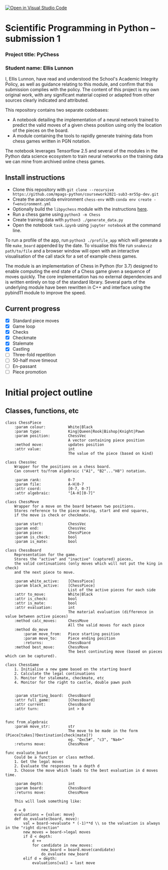 [![Open in Visual Studio Code](https://classroom.github.com/assets/open-in-vscode-f059dc9a6f8d3a56e377f745f24479a46679e63a5d9fe6f495e02850cd0d8118.svg)](https://classroom.github.com/online_ide?assignment_repo_id=6124259&assignment_repo_type=AssignmentRepo)
# Scientific Programming in Python – submission 1

### Project title: PyChess

### Student name: Ellis Lunnon

I, Ellis Lunnon, have read and understood the School's Academic Integrity Policy, as well as guidance relating to this
module, and confirm that this submission complies with the policy. The content of this project is my own original work,
with any significant material copied or adapted from other sources clearly indicated and attributed.

This repository contains two separate codebases:
- A notebook detailing the implementation of a neural network trained to predict the valid moves of a given chess position using only the location of the pieces on the board.
- A module containing the tools to rapidly generate training data from chess games written in PGN notation.

The notebook leverages Tensorflow 2.5 and several of the modules in the Python data science ecosystem to train neural networks on the training data we can mine from archived online chess games.

## Install instructions
- Clone this repository with `git clone --recursive https://github.com/mpags-python/coursework2021-sub3-mr55p-dev.git`
- Create the anaconda environment `chess-env` with `conda env create -f=environment.yml`
- Optionally build the `libpychess` module with the instructions [here](https://github.com/mr55p-dev/pychessbinds).
- Run a chess game using `python3 -m Chess`
- Create training data with `python3 ./generate_data.py`
- Open the notebook `task.ipynb` using `jupyter notebook` at the command line.

To run a profile of the app, run `python3 ./profile_app` which will generate a file `make_board` appended by the date.
To visualise this file run `snakeviz path/to/file` and a browser window will open with an interactive visualisation of
the call stack for a set of example chess games.

The module is an implementation of Chess in Python (for 3.7) designed to enable computing the end state of a Chess game given a sequence of moves quickly. The core implementation has no external dependencies and is written entirely on top of the standard library. Several parts of the underlying module have been rewritten in C++ and interface using the pybind11 module to improve the speed. 

## Current progress
- [x] Standard piece moves
- [x] Game loop
- [x] Checks
- [x] Checkmate
- [x] Stalemate
- [x] Castling
- [ ] Three-fold repetition
- [ ] 50-half move timeout
- [ ] En-passant
- [ ] Piece promotion

# Initial project outline

## Classes, functions, etc
```
class ChessPiece
	:param colour: 			White|Black
	:param type: 			King|Queen|Rook|Bishop|Knight|Pawn
	:param position: 		ChessVec
							A vector containing piece position
	:method move: 			updates position
	:attr value: 			int
							The value of the piece (based on kind)

class ChessVec
	Wrapper for the positions on a chess board.
	Can convert to/from algebraic ("A1", "B2"..."H8") notation.

	:param rank: 			0-7
	:param file: 			A-H|0-7
	:attr coord: 			[0-7, 0-7]
	:attr algebraic: 		"[A-H][0-7]"

class ChessMove
	Wrapper for a move on the board between two positions.
	Stores reference to the piece moving, start and end squares,
	if the move is check or checkmate.

	:param start: 			ChessVec
	:param end: 			ChessVec
	:param piece: 			ChessPiece
	:param is_check: 		bool
	:param is_mate: 		bool

class ChessBoard
	Representation for the game.
	Stores the "active" and "inactive" (captured) pieces,
	the valid continuations (only moves which will not put the king in check)
	and the next piece to move.

	:param white_active:	[ChessPiece]
	:param black_active:	[ChessPiece]
							List of the active pieces for each side
	:attr to_move: 			White|Black
	:attr is_check: 		bool
	:attr is_mate: 			bool
	:attr evaluation: 		int
							The material evaluation (difference in value between active pieces)
	:method calc_moves: 	ChessMove
							All the valid moves for each piece
	:method do_move
		:param move_from: 	Piece starting position
		:param move_to: 	Piece ending position
		:returns: 			ChessBoard
	:method best_move: 		ChessMove
							The best continuting move (based on pieces which can be captured).

class ChessGame
	1. Initialise a new game based on the starting board
	2. Calculate the legal continuations
	3. Monitor for stalemate, checkmate, etc
	4. Monitor for the right to castle, double pawn push
		

	:param starting_board: 	ChessBoard
	:attr full_game: 		[ChessBoard]
	:attr current: 			ChessBoard
	:attr turn: 			int > 0


func from_algebraic
	:param move_str: 		str
							The move to be made in the form (Piece[takes]?Destination[check|mate]?)
							eg. "Qxc5#", "c3", "Na4+"
	:returns move: 			ChessMove

func evaluate_board
	Could be a function or class method.
	1. Get the legal moves
	2. Evaluate the responses to a depth d
	3. Choose the move which leads to the best evaluation in d moves time.

	:param depth: 			int
	:param board: 			ChessBoard
	:returns move: 			ChessMove

	This will look something like:

	d = 0
	evaluations = {value: move}
	def do_evaluate(board, move):
		val = board->evaluate * (-1)**d \\ so the valuation is always in the "right direction"
		new_moves = board->legal moves
		if d < depth:
			d ++
			for candidate in new_moves:
				new_board = board.move(candidate)
				do_evaluate new_board
		elif d = depth:
			evaluations[val] = last move
```
